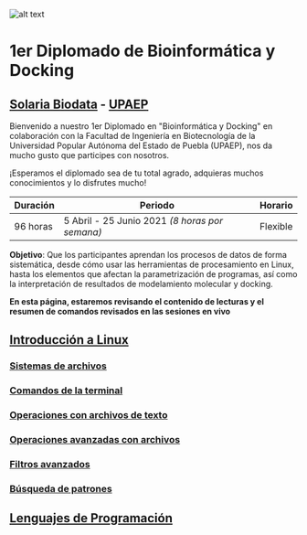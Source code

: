 ![alt text](https://solariabiodata.com.mx/images/solaria_banner.png "Soluciones de Siguiente Generación")
# 1er Diplomado de Bioinformática y Docking
## [Solaria Biodata](https://solariabiodata.com.mx/) - [UPAEP](https://upaep.mx/)

Bienvenido a nuestro 1er Diplomado en "Bioinformática y Docking" en colaboración con la Facultad de Ingeniería en Biotecnología de la Universidad Popular Autónoma del Estado de Puebla (UPAEP), nos da mucho gusto que participes con nosotros. 

¡Esperamos el diplomado sea de tu total agrado, adquieras muchos conocimientos y lo disfrutes mucho!

|Duración| Periodo | Horario |
|-|-|-|
| 96 horas | 5 Abril - 25 Junio 2021 _(8 horas por semana)_ | Flexible |


**Objetivo**: Que los participantes aprendan los procesos de datos de forma sistemática, desde cómo usar las herramientas de procesamiento en Linux, hasta los elementos que afectan la parametrización de programas, así como la interpretación de resultados de modelamiento molecular y docking.

**En esta página, estaremos revisando el contenido de lecturas y el resumen de comandos revisados en las sesiones en vivo**

## [Introducción a Linux](./modulo01_linux/)

### [Sistemas de archivos](./modulo01_linux/sistemaArchivos)

### [Comandos de la terminal](./modulo01_linux/comandosTerminal)

### [Operaciones con archivos de texto](./modulo01_linux/operacionesArchivosTexto)

### [Operaciones avanzadas con archivos](./modulo01_linux/operacionesAvanzadasArchivos)

### [Filtros avanzados](./modulo01_linux/filtrosAvanzados)

### [Búsqueda de patrones](./modulo01_linux/busquedaPatrones)


## [Lenguajes de Programación](./modulo02_PythonR/)



